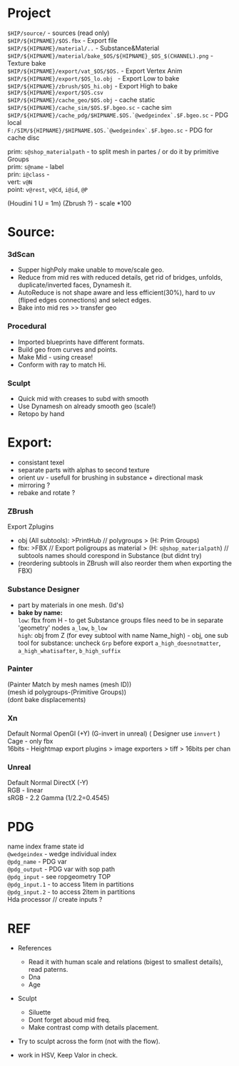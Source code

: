 # Project

`$HIP/source/` - sources (read only)   
`$HIP/${HIPNAME}/$OS.fbx` - Export file   
`$HIP/${HIPNAME}/material/..`  - Substance&Material   
`$HIP/${HIPNAME}/material/bake_$OS/${HIPNAME}_$OS_$(CHANNEL).png` - Texture bake      
`$HIP/${HIPNAME}/export/vat_$OS/$OS.` - Export Vertex Anim      
`$HIP/${HIPNAME}/export/$OS_lo.obj ` - Export Low to bake  
`$HIP/${HIPNAME}/zbrush/$OS_hi.obj` - Export High to bake  
`$HIP/${HIPNAME}/export/$OS.csv`   
`$HIP/${HIPNAME}/cache_geo/$OS.obj` - cache static  
`$HIP/${HIPNAME}/cache_sim/$OS.$F.bgeo.sc` - cache sim  
```$HIP/${HIPNAME}/cache_pdg/$HIPNAME.$OS.`@wedgeindex`.$F.bgeo.sc``` - PDG local  
```F:/SIM/${HIPNAME}/$HIPNAME.$OS.`@wedgeindex`.$F.bgeo.sc``` - PDG for cache disc   

prim: `s@shop_materialpath` - to split mesh in partes / or do it by primitive Groups   
prim: `s@name` - label   
prin: `i@class` -  
vert: `v@N`    
point: `v@rest`, `v@Cd`, `i@id`, `@P`   

(Houdini 1 U = 1m) (Zbrush ?) - scale *100  

# Source:  
  
### 3dScan   
- Supper highPoly make unable to move/scale geo.   
- Reduce from mid res with reduced details, get rid of bridges, unfolds, duplicate/inverted faces, Dynamesh it.   
- AutoReduce is not shape aware and less efficient(30%), hard to uv (fliped edges connections) and select edges.        
- Bake into mid res >> transfer geo    

### Procedural   
- Imported blueprints have different formats.
- Build geo from curves and points.  
- Make Mid -  using crease! 
- Conform with ray to match Hi.  

### Sculpt  
- Quick mid with creases to subd with smooth    
- Use Dynamesh on already smooth geo    (scale!)  
- Retopo by hand  

# Export:
- consistant texel   
- separate parts with alphas to second texture  
- orient uv - usefull for brushing in substance + directional mask   
- mirroring ?  
- rebake and rotate ?  

### ZBrush
Export Zplugins
- obj (All subtools): >PrintHub // polygroups > (H: Prim Groups)  
- fbx: >FBX // Export poligroups as material > (H: `s@shop_materialpath`)   // subtools names should corespond in Substance (but didnt try) 
- (reordering subtools in ZBrush will also reorder them when exporting the FBX)     

### Substance Designer  
- part by materials in one mesh. (Id's)  
- **bake by name:**    
`low`: fbx from H - to get Substance groups files need to be in separate 'geometry' nodes `a_low`, `b_low`  
`high`: obj  from Z  (for evey subtool with name Name_high) - obj, one sub tool for substance: uncheck `Grp` before export `a_high_doesnotmatter`, `a_high_whatisafter`, `b_high_suffix`    
     


### Painter
(Painter Match by mesh names (mesh ID))  
(mesh id polygroups-(Primitive Groups))   
(dont bake displacements)

### Xn
Default Normal OpenGl (+Y)   (G-invert in unreal) ( Designer use `innvert` )   
Cage - only fbx      
16bits - Heightmap export plugins > image exporters > tiff > 16bits per chan  

### Unreal
Default Normal DirectX (-Y)  
RGB - linear   
sRGB - 2.2 Gamma  (1/2.2=0.4545)   

# PDG
name index frame state id   
`@wedgeindex` - wedge individual index   
`@pdg_name` - PDG var   
`@pdg_output` - PDG var with sop path  
`@pdg_input` - see ropgeometry TOP  
`@pdg_input.1` - to access 1item in partitions  
`@pdg_input.2` - to access 2item in partitions  
Hda processor // create inputs ?   


# REF
- References   
   - Read it with human scale and relations (bigest to smallest details), read paterns.     
   - Dna   
   - Age   
- Sculpt  
   - Siluette  
   - Dont forget aboud mid freq.    
   - Make contrast comp with details placement.   

- Try to sculpt across the form (not with the flow).    
- work in HSV, Keep Valor in check.   

